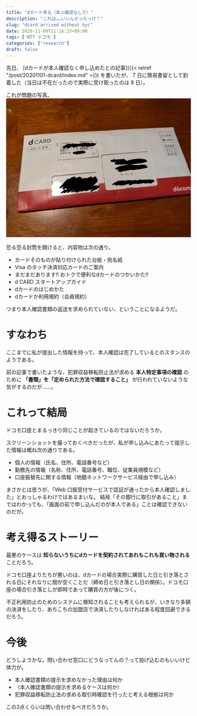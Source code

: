 ```yaml
---
title: "dカード来る（本人確認なしで）"
description: "これは……いいんだったっけ？"
slug: "dcard arrived without kyc"
date: 2020-11-09T21:16:23+09:00
tags: ['NTT ドコモ']
categories: ['research']
draft: false
---
```


先日、 [dカードが本人確認なく申し込めたとの記事]({{< relref "/post/20201101-dcard/index.md" >}})
を書いたが、 7 日に簡易書留として到着した（当日は不在だったので実際に受け取ったのは 8 日）。

これが問題の写真。
![よく見ると「簡易郵便」になっててそこもおかしい](dcard.jpg)

恐る恐る封筒を開けると、内容物は次の通り。
- カードそのものが貼り付けられた台紙・宛名紙
- Visa のタッチ決済対応カードのご案内
- まだまだあります!! おトクで便利なdカードのつかいかた!!
- d CARD スタートアップガイド
- dカードのはじめかた
- dカードか利用規約（会員規約）

つまり本人確認書類の返送を求められていない、ということになるようだ。

# すなわち
ここまでに私が提出した情報を持って、本人確認は完了しているとのスタンスのようである。

前の記事で書いたような、犯罪収益移転防止法が求める **本人特定事項の確認** のために **「書類」を「定められた方法で確認すること」** が行われていないような気がするのだが……。

# これって結局
ドコモ口座とまるっきり同じことが起きているのではないだろうか。

スクリーンショットを撮っておくべきだったが、私が申し込みにあたって提示した情報は概ね次の通りである。
- 個人の情報（氏名、住所、電話番号など）
- 勤務先の情報（名称、住所、電話番号、職位、従業員規模など）
- 口座振替先に関する情報（地銀ネットワークサービス経由で申し込み）

まさかとは思うが、「Web 口振受付サービスで認証が通ったから本人確認しました」とおっしゃるわけではあるまいな。
結局「その銀行に取引があること」まではわかっても、「画面の前で申し込んだのが本人である」ことは確認できないのだが。

# 考え得るストーリー
最悪のケースは **知らないうちにdカードを契約されてあれもこれも買い物される** ことだろう。

ドコモ口座よりたちが悪いのは、dカードの場合実際に購買した日と引き落とされる日にそれなりに間が空くことだ（締め日と引き落とし日の関係）。ドコモ口座の場合引き落としが即時であって購買の方が後につく。

不正利用防止のためのシステムに検知されることも考えられるが、いきなり多額の決済をしたり、あちこちの加盟店で決済したりしなければある程度回避できるだろう。

# 今後
どうしようかな。問い合わせ窓口にどうなってんの？って投げ込むのもいいけど体力が。

- 本人確認書類の提示を求めなかった理由は何か
- （本人確認書類の提示を求めるケースは何か）
- 犯罪収益移転防止法の求める取引時確認を行ったと考える根拠は何か

この3点くらいは問い合わせるべきだろうか。
